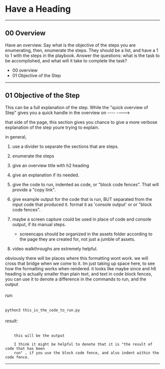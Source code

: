 

# Have a Heading

*************************************************************************************
## 00 Overview
Have an overview. Say what is the objective of the steps you are enumerating, then, enumerate the steps.
They should be a list, and have a 1 to 1 with the steps in the playbook. 
Answer the questions: what is the task to be accomplished, and what will it take to complete the task? 

- 00 overview
- 01 Objective of the Step


*************************************************************************************

## 01 Objective of the Step
This can be a full explanation of the step. While the "quick overview of Step" gives you a quick handle in the overview on ---- ----> 

that side of the page, this section gives you chance to give a more verbose explanation of the step youre trying to explain. 

in general, 


1. use a divider to separate the sections that are steps. 
2. enumerate the steps
3. give an overview title with h2 heading
4. give an explanation if its needed. 
5. give the code to run, indented as code, or "block code fences". That will provide a "copy link".
6. give example output for the code that is run, BUT separated from the input code that produced it. format it as 'console output' or or "block code fences".
7. maybe a screen capture could be used in place of code and console output, if its manual steps. 
    - screencaps should be organized in the assets folder according to the page they are created for, not just a jumble of assets. 

8. video walkthroughs are extremely helpful. 

obviously there will be places where this formatting wont work. we will cross that bridge when we come to it. Im just taking up space here, to see how the formatting works when rendered. it looks like maybe since and h6 heading is actually smaller than plain text, and text in code block fences, you can use it to denote a difference in the commands to run, and the output
###### run:

    python3 this_is_the_code_to_run.py

###### result: 
```console
    this will be the output

    I think it might be helpful to denote that it is "the result of code that has been 
    run" , if you use the block code fence, and also indent within the code fence. 
```




*************************************************************************************
